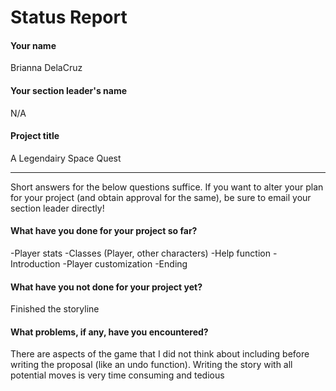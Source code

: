 # Status Report

#### Your name

Brianna DelaCruz

#### Your section leader's name

N/A

#### Project title

A Legendairy Space Quest

***

Short answers for the below questions suffice. If you want to alter your plan for your project (and obtain approval for the same), be sure to email your section leader directly!

#### What have you done for your project so far?

-Player stats
-Classes (Player, other characters)
-Help function
-Introduction
-Player customization 
-Ending

#### What have you not done for your project yet?

Finished the storyline

#### What problems, if any, have you encountered?

There are aspects of the game that I did not think about including before writing the proposal (like an undo function). Writing the story with all potential moves is very time consuming and tedious